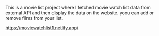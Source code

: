 This is a movie list project where I fetched movie watch list data from          
external API and then display the data on the website. yoou can add or remove films from your list.                                                                                           
 
https://moviewatchlist1.netlify.app/    
